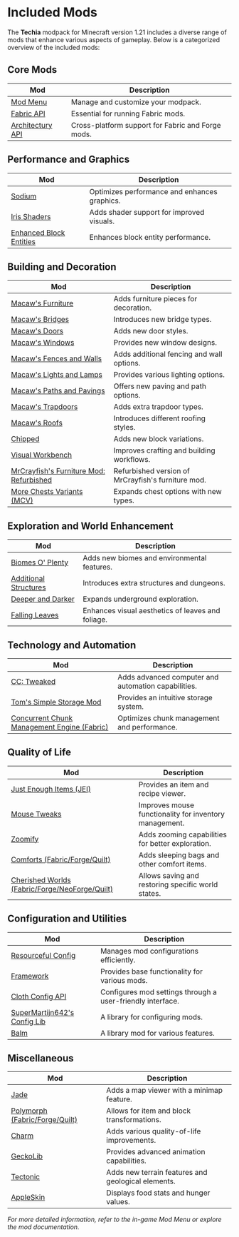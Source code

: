 # Included Mods

The **Techia** modpack for Minecraft version 1.21 includes a diverse range of mods that enhance various aspects of gameplay. Below is a categorized overview of the included mods:

## Core Mods
| Mod | Description |
| --- | ----------- |
| [Mod Menu](https://modrinth.com/mod/modmenu) | Manage and customize your modpack. |
| [Fabric API](https://modrinth.com/mod/fabric-api) | Essential for running Fabric mods. |
| [Architectury API](https://modrinth.com/mod/architectury-api) | Cross-platform support for Fabric and Forge mods. |

## Performance and Graphics
| Mod | Description |
| --- | ----------- |
| [Sodium](https://modrinth.com/mod/sodium) | Optimizes performance and enhances graphics. |
| [Iris Shaders](https://modrinth.com/mod/iris) | Adds shader support for improved visuals. |
| [Enhanced Block Entities](https://modrinth.com/mod/enhanced-block-entities) | Enhances block entity performance. |

## Building and Decoration
| Mod | Description |
| --- | ----------- |
| [Macaw's Furniture](https://modrinth.com/mod/macaws-furniture) | Adds furniture pieces for decoration. |
| [Macaw's Bridges](https://modrinth.com/mod/macaws-bridges) | Introduces new bridge types. |
| [Macaw's Doors](https://modrinth.com/mod/macaws-doors) | Adds new door styles. |
| [Macaw's Windows](https://modrinth.com/mod/macaws-windows) | Provides new window designs. |
| [Macaw's Fences and Walls](https://modrinth.com/mod/macaws-fences-and-walls) | Adds additional fencing and wall options. |
| [Macaw's Lights and Lamps](https://modrinth.com/mod/macaws-lights-and-lamps) | Provides various lighting options. |
| [Macaw's Paths and Pavings](https://modrinth.com/mod/macaws-paths-and-pavings) | Offers new paving and path options. |
| [Macaw's Trapdoors](https://modrinth.com/mod/macaws-trapdoors) | Adds extra trapdoor types. |
| [Macaw's Roofs](https://modrinth.com/mod/macaws-roofs) | Introduces different roofing styles. |
| [Chipped](https://modrinth.com/mod/chipped) | Adds new block variations. |
| [Visual Workbench](https://modrinth.com/mod/visual-workbench) | Improves crafting and building workflows. |
| [MrCrayfish's Furniture Mod: Refurbished](https://modrinth.com/mod/mrcrayfishs-furniture-mod-refurbished) | Refurbished version of MrCrayfish's furniture mod. |
| [More Chests Variants (MCV)](https://modrinth.com/mod/more-chests-variants) | Expands chest options with new types. |

## Exploration and World Enhancement
| Mod | Description |
| --- | ----------- |
| [Biomes O' Plenty](https://modrinth.com/mod/biomesoplenty) | Adds new biomes and environmental features. |
| [Additional Structures](https://modrinth.com/mod/additional-structures) | Introduces extra structures and dungeons. |
| [Deeper and Darker](https://modrinth.com/mod/deeper-and-darker) | Expands underground exploration. |
| [Falling Leaves](https://modrinth.com/mod/falling-leaves) | Enhances visual aesthetics of leaves and foliage. |

## Technology and Automation
| Mod | Description |
| --- | ----------- |
| [CC: Tweaked](https://modrinth.com/mod/cc-tweaked) | Adds advanced computer and automation capabilities. |
| [Tom's Simple Storage Mod](https://modrinth.com/mod/toms-simple-storage-mod) | Provides an intuitive storage system. |
| [Concurrent Chunk Management Engine (Fabric)](https://modrinth.com/mod/ccme) | Optimizes chunk management and performance. |

## Quality of Life
| Mod | Description |
| --- | ----------- |
| [Just Enough Items (JEI)](https://modrinth.com/mod/jei) | Provides an item and recipe viewer. |
| [Mouse Tweaks](https://modrinth.com/mod/mouse-tweaks) | Improves mouse functionality for inventory management. |
| [Zoomify](https://modrinth.com/mod/zoomify) | Adds zooming capabilities for better exploration. |
| [Comforts (Fabric/Forge/Quilt)](https://modrinth.com/mod/comforts) | Adds sleeping bags and other comfort items. |
| [Cherished Worlds (Fabric/Forge/NeoForge/Quilt)](https://modrinth.com/mod/cherished-worlds) | Allows saving and restoring specific world states. |

## Configuration and Utilities
| Mod | Description |
| --- | ----------- |
| [Resourceful Config](https://modrinth.com/mod/resourceful-config) | Manages mod configurations efficiently. |
| [Framework](https://modrinth.com/mod/framework) | Provides base functionality for various mods. |
| [Cloth Config API](https://modrinth.com/mod/cloth-config-api) | Configures mod settings through a user-friendly interface. |
| [SuperMartijn642's Config Lib](https://modrinth.com/mod/supermartijn642s-config-lib) | A library for configuring mods. |
| [Balm](https://modrinth.com/mod/balm) | A library mod for various features. |

## Miscellaneous
| Mod | Description |
| --- | ----------- |
| [Jade](https://modrinth.com/mod/jade) | Adds a map viewer with a minimap feature. |
| [Polymorph (Fabric/Forge/Quilt)](https://modrinth.com/mod/polymorph) | Allows for item and block transformations. |
| [Charm](https://modrinth.com/mod/charm) | Adds various quality-of-life improvements. |
| [GeckoLib](https://modrinth.com/mod/geckolib) | Provides advanced animation capabilities. |
| [Tectonic](https://modrinth.com/mod/tectonic) | Adds new terrain features and geological elements. |
| [AppleSkin](https://modrinth.com/mod/appleskin) | Displays food stats and hunger values. |

*For more detailed information, refer to the in-game Mod Menu or explore the mod documentation.*
